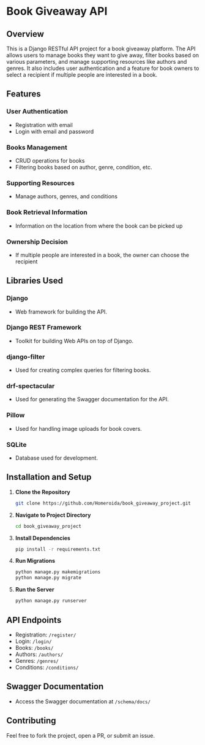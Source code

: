 # Book Giveaway API

## Overview

This is a Django RESTful API project for a book giveaway platform. The API allows users to manage books they want to give away, filter books based on various parameters, and manage supporting resources like authors and genres. It also includes user authentication and a feature for book owners to select a recipient if multiple people are interested in a book.

## Features

### User Authentication
- Registration with email
- Login with email and password

### Books Management
- CRUD operations for books
- Filtering books based on author, genre, condition, etc.

### Supporting Resources
- Manage authors, genres, and conditions

### Book Retrieval Information
- Information on the location from where the book can be picked up

### Ownership Decision
- If multiple people are interested in a book, the owner can choose the recipient

## Libraries Used

### Django
- Web framework for building the API.

### Django REST Framework
- Toolkit for building Web APIs on top of Django.

### django-filter
- Used for creating complex queries for filtering books.

### drf-spectacular
- Used for generating the Swagger documentation for the API.

### Pillow
- Used for handling image uploads for book covers.

### SQLite
- Database used for development.

## Installation and Setup

1. **Clone the Repository**
    ```bash
    git clone https://github.com/Homeroida/book_giveaway_project.git
    ```

2. **Navigate to Project Directory**
    ```bash
    cd book_giveaway_project
    ```

3. **Install Dependencies**
    ```bash
    pip install -r requirements.txt
    ```

4. **Run Migrations**
    ```bash
    python manage.py makemigrations
    python manage.py migrate
    ```

5. **Run the Server**
    ```bash
    python manage.py runserver
    ```

## API Endpoints

- Registration: `/register/`
- Login: `/login/`
- Books: `/books/`
- Authors: `/authors/`
- Genres: `/genres/`
- Conditions: `/conditions/`

## Swagger Documentation
- Access the Swagger documentation at `/schema/docs/`

## Contributing

Feel free to fork the project, open a PR, or submit an issue.
